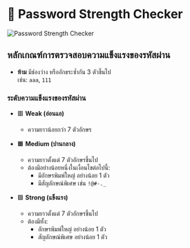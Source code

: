 # 🔐 Password Strength Checker

![Password Strength Checker](https://i.postimg.cc/0Qtnhnjr/Password-Strength-Checker.png)

## หลักเกณฑ์การตรวจสอบความแข็งแรงของรหัสผ่าน

- **ห้าม** มีช่องว่าง หรืออักขระซ้ำกัน 3 ตัวขึ้นไป  
  เช่น: `aaa`, `111`

### ระดับความแข็งแรงของรหัสผ่าน

- 🟥 **Weak (อ่อนแอ)**  
  - ความยาวน้อยกว่า 7 ตัวอักษร

- 🟧 **Medium (ปานกลาง)**  
  - ความยาวตั้งแต่ 7 ตัวอักษรขึ้นไป  
  - ต้องมีอย่างน้อยหนึ่งในเงื่อนไขต่อไปนี้:
    - มีอักษรพิมพ์ใหญ่ อย่างน้อย 1 ตัว  
    - มีสัญลักษณ์พิเศษ เช่น `!@#-._`

- 🟩 **Strong (แข็งแรง)**  
  - ความยาวตั้งแต่ 7 ตัวอักษรขึ้นไป  
  - ต้องมีทั้ง:
    - อักษรพิมพ์ใหญ่ อย่างน้อย 1 ตัว  
    - สัญลักษณ์พิเศษ อย่างน้อย 1 ตัว
